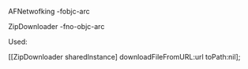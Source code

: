 AFNetwofking -fobjc-arc

ZipDownloader -fno-objc-arc

Used:

[[ZipDownloader sharedInstance] downloadFileFromURL:url toPath:nil];